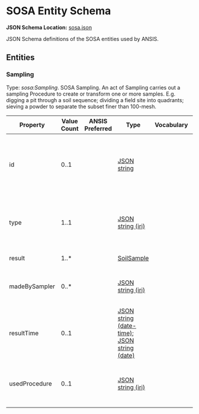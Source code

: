 # SOSA Entity Schema
**JSON Schema Location:** [sosa.json](sosa.json)

JSON Schema definitions of the SOSA entities used by ANSIS.

## Entities

### Sampling

Type: *sosa:Sampling*. SOSA Sampling. An act of Sampling carries out a sampling Procedure to create or transform one or more samples. E.g. digging a pit through a soil sequence; dividing a field site into quadrants; sieving a powder to separate the subset finer than 100-mesh.

| Property | Value Count | ANSIS Preferred | Type | Vocabulary | Description \[ _Comment_ \] |
| -------- | ----------- | --------------- | ---- | ---------- | ------------------------- |
| id | 0..1 |  | [JSON string](https://json-schema.org/understanding-json-schema/reference/type.html) |  | A local system identifier (i.e. not intended or guaranteed to be universally unique) for an object in the ANSIS system. \[ _Generated by ANSIS. Used to link data together during mapping and processing. After: https://jsonapi.org/format/#document-resource-object-identification_ \] |
| type | 1..1 |  | [JSON string \(iri\)](https://json-schema.org/understanding-json-schema/reference/string.html#built-in-formats) |  | A compact URI uniquely identifying the type of the object using IDs from the OWL/RDF domain model. \[ _After: https://jsonapi.org/format/#document-resource-objects and https://www.w3.org/TR/json-ld/#specifying-the-type._ \] |
| result | 1..* |  | [SoilSample](./ansis-entities.md#SoilSample) |  | Relation linking an act of Sampling to a Sample. |
| madeBySampler | 0..* |  | [JSON string \(iri\)](https://json-schema.org/understanding-json-schema/reference/string.html#built-in-formats) |  | Relation linking an act of Sampling to the Sampler (sampling device or entity) that made it. \[ _Forcing a URI on assumption of a sampler registry somewhere else._ \] |
| resultTime | 0..1 |  | [JSON string \(date-time\)](https://json-schema.org/understanding-json-schema/reference/string.html#built-in-formats); [JSON string \(date\)](https://json-schema.org/understanding-json-schema/reference/string.html#built-in-formats) |  | The result time is the instant of time when the Observation activity was completed. \[ _Initially restricting to date-time_ \] |
| usedProcedure | 0..1 |  | [JSON string \(iri\)](https://json-schema.org/understanding-json-schema/reference/string.html#built-in-formats) |  | A relation to link to a re-usable Procedure used in making an Observation, an Actuation, or a Sample, typically through a Sensor, Actuator or Sampler. Defined method (compact URI). |

